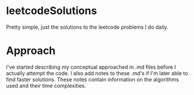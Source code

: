# leetcodeSolutions

Pretty simple, just the solutions to the leetcode problems I do daily.

# Approach

I've started describing my conceptual approached in .md files before I actually attempt the code. I also add notes to these .md's if I'm later able to find faster solutions. These notes contain information on the algorithms used and their time complexities.
